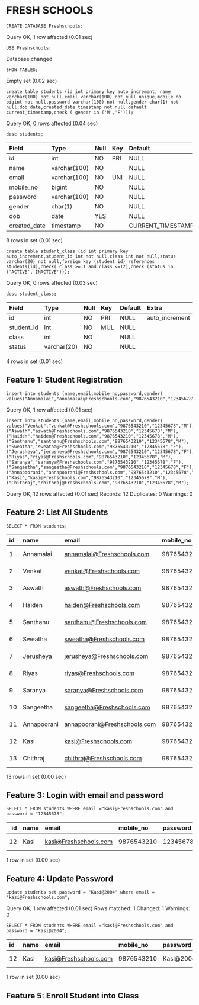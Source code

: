 # FRESH SCHOOLS

```syntax
CREATE DATABASE Freshschools;
```

Query OK, 1 row affected (0.01 sec)

```syntax
USE Freshschools;
```

Database changed

```syntax
SHOW TABLES;
```

Empty set (0.02 sec)

```syntax
create table students (id int primary key auto_increment, name varchar(100) not null,email varchar(100) not null unique,mobile_no bigint not null,password varchar(100) not null,gender char(1) not null,dob date,created_date timestamp not null default current_timestamp,check ( gender in ('M','F')));
```

Query OK, 0 rows affected (0.04 sec)

```syntax
desc students;
```

| Field        | Type         | Null | Key | Default           | Extra             |
| :----------- | :----------- | :--- | :-- | :---------------- | :---------------- |
| id           | int          | NO   | PRI | NULL              | auto_increment    |
| name         | varchar(100) | NO   |     | NULL              |                   |
| email        | varchar(100) | NO   | UNI | NULL              |                   |
| mobile_no    | bigint       | NO   |     | NULL              |                   |
| password     | varchar(100) | NO   |     | NULL              |                   |
| gender       | char(1)      | NO   |     | NULL              |                   |
| dob          | date         | YES  |     | NULL              |                   |
| created_date | timestamp    | NO   |     | CURRENT_TIMESTAMP | DEFAULT_GENERATED |

8 rows in set (0.01 sec)

```syntax
create table student_class (id int primary key auto_increment,student_id int not null,class int not null,status varchar(20) not null,foreign key (student_id) references students(id),check( class >= 1 and class <=12),check (status in ('ACTIVE','INACTIVE')));
```

Query OK, 0 rows affected (0.03 sec)

```syntax
desc student_class;
```

| Field      | Type        | Null | Key | Default | Extra          |
| :--------- | :---------- | :--- | :-- | :------ | :------------- |
| id         | int         | NO   | PRI | NULL    | auto_increment |
| student_id | int         | NO   | MUL | NULL    |                |
| class      | int         | NO   |     | NULL    |                |
| status     | varchar(20) | NO   |     | NULL    |                |

4 rows in set (0.01 sec)

## Feature 1: Student Registration

```syntax
insert into students (name,email,mobile_no,password,gender) values("Annamalai","annamalai@Freshschools.com","9876543210","12345678","M");
```

Query OK, 1 row affected (0.01 sec)

```syntax
insert into students (name,email,mobile_no,password,gender) values("Venkat","venkat@Freshschools.com","9876543210","12345678","M"),("Aswath","aswath@Freshschools.com","9876543210","12345678","M"),("Haiden","haiden@Freshschools.com","9876543210","12345678","M"),("Santhanu","santhanu@Freshschools.com","9876543210","12345678","M"),("Sweatha","sweatha@Freshschools.com","9876543210","12345678","F"),("Jerusheya","jerusheya@Freshschools.com","9876543210","12345678","F"),("Riyas","riyas@Freshschools.com","9876543210","12345678","M"),("Saranya","saranya@Freshschools.com","9876543210","12345678","F"),("Sangeetha","sangeetha@Freshschools.com","9876543210","12345678","F"),("Annapoorani","annapoorani@Freshschools.com","9876543210","12345678","F"),("Kasi","kasi@Freshschools.com","9876543210","12345678","M"),("Chithraj","chithraj@Freshschools.com","9876543210","12345678","M");
```

Query OK, 12 rows affected (0.01 sec)
Records: 12 Duplicates: 0 Warnings: 0

## Feature 2: List All Students

```syntax
SELECT * FROM students;
```

| id  | name        | email                        | mobile_no  | password | gender | dob  | created_date        |
| :-- | :---------- | :--------------------------- | :--------- | :------- | :----- | :--- | :------------------ |
| 1   | Annamalai   | annamalai@Freshschools.com   | 9876543210 | 12345678 | M      | NULL | 2022-03-02 12:06:38 |
| 2   | Venkat      | venkat@Freshschools.com      | 9876543210 | 12345678 | M      | NULL | 2022-03-02 12:17:32 |
| 3   | Aswath      | aswath@Freshschools.com      | 9876543210 | 12345678 | M      | NULL | 2022-03-02 12:17:32 |
| 4   | Haiden      | haiden@Freshschools.com      | 9876543210 | 12345678 | M      | NULL | 2022-03-02 12:17:32 |
| 5   | Santhanu    | santhanu@Freshschools.com    | 9876543210 | 12345678 | M      | NULL | 2022-03-02 12:17:32 |
| 6   | Sweatha     | sweatha@Freshschools.com     | 9876543210 | 12345678 | F      | NULL | 2022-03-02 12:17:32 |
| 7   | Jerusheya   | jerusheya@Freshschools.com   | 9876543210 | 12345678 | F      | NULL | 2022-03-02 12:17:32 |
| 8   | Riyas       | riyas@Freshschools.com       | 9876543210 | 12345678 | M      | NULL | 2022-03-02 12:17:32 |
| 9   | Saranya     | saranya@Freshschools.com     | 9876543210 | 12345678 | F      | NULL | 2022-03-02 12:17:32 |
| 10  | Sangeetha   | sangeetha@Freshschools.com   | 9876543210 | 12345678 | F      | NULL | 2022-03-02 12:17:32 |
| 11  | Annapoorani | annapoorani@Freshschools.com | 9876543210 | 12345678 | F      | NULL | 2022-03-02 12:17:32 |
| 12  | Kasi        | kasi@Freshschools.com        | 9876543210 | 12345678 | M      | NULL | 2022-03-02 12:17:32 |
| 13  | Chithraj    | chithraj@Freshschools.com    | 9876543210 | 12345678 | M      | NULL | 2022-03-02 12:17:32 |

13 rows in set (0.00 sec)

## Feature 3: Login with email and password

```syntax
SELECT * FROM students WHERE email ="kasi@Freshschools.com" and password = "12345678";
```

|  id | name | email                 | mobile_no  | password | gender | dob  | created_date        |
| --: | :--- | :-------------------- | :--------- | :------- | :----- | :--- | :------------------ |
|  12 | Kasi | kasi@Freshschools.com | 9876543210 | 12345678 | M      | NULL | 2022-03-02 12:17:32 |

1 row in set (0.00 sec)

## Feature 4: Update Password

```syntax
update students set password = "Kasi@2004" where email = "kasi@Freshschools.com";
```

Query OK, 1 row affected (0.01 sec)
Rows matched: 1 Changed: 1 Warnings: 0

```syntax
SELECT * FROM students WHERE email ="kasi@Freshschools.com" and password = "Kasi@2004";
```

| id  | name | email                 | mobile_no  | password  | gender | dob  | created_date        |
| :-- | :--- | :-------------------- | :--------- | :-------- | :----- | :--- | :------------------ |
| 12  | Kasi | kasi@Freshschools.com | 9876543210 | Kasi@2004 | M      | NULL | 2022-03-02 12:17:32 |

1 row in set (0.00 sec)

## Feature 5: Enroll Student into Class
